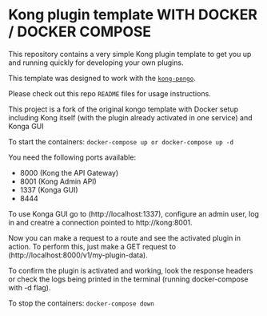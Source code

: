 Kong plugin template WITH DOCKER / DOCKER COMPOSE
====================

This repository contains a very simple Kong plugin template to get you
up and running quickly for developing your own plugins.

This template was designed to work with the
[`kong-pongo`](https://github.com/Kong/kong-pongo).

Please check out this repo `README` files for usage instructions.

This project is a fork of the original kongo template with Docker setup including Kong itself (with the plugin already activated in one service) and Konga GUI

To start the containers:
`docker-compose up or docker-compose up -d`

You need the following ports available:
- 8000 (Kong the API Gateway)
- 8001 (Kong Admin API)
- 1337 (Konga GUI)
- 8444

To use Konga GUI go to (http://localhost:1337), configure an admin user, log in and creatre a connection pointed to http://kong:8001.

Now you can make a request to a route and see the activated plugin in action.
To perform this, just make a GET request to (http://localhost:8000/v1/my-plugin-data).

To confirm the plugin is activated and working, look the response headers or check the logs being printed in the terminal (running docker-compose with -d flag).

To stop the containers:
`docker-compose down`
